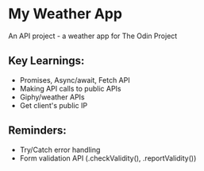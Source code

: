 # My Weather App
An API project - a weather app for The Odin Project

## Key Learnings:
- Promises, Async/await, Fetch API
- Making API calls to public APIs
- Giphy/weather APIs
- Get client's public IP

## Reminders:
- Try/Catch error handling
- Form validation API (.checkValidity(), .reportValidity())
